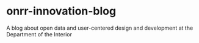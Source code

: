# onrr-innovation-blog
A blog about open data and user-centered design and development at the Department of the Interior
